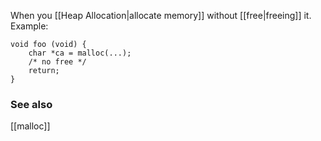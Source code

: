 When you [[Heap Allocation|allocate memory]] without [[free|freeing]] it.
Example:
```
void foo (void) {
	char *ca = malloc(...);
	/* no free */
	return;
}
```
### See also
[[malloc]]